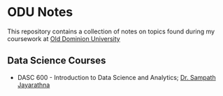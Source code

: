 # ODU Notes
This repository contains a collection of notes on topics found during my
coursework at [Old Dominion University](https://www.odu.edu/)

## Data Science Courses
* DASC 600 - Introduction to Data Science and Analytics; [Dr. Sampath Jayarathna](https://www.odu.edu/directory/sampath-jayarathna)
